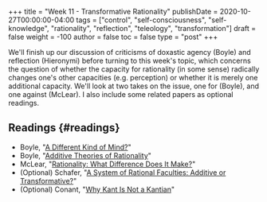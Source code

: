 +++
title = "Week 11 - Transformative Rationality"
publishDate = 2020-10-27T00:00:00-04:00
tags = ["control", "self-consciousness", "self-knowledge", "rationality", "reflection", "teleology", "transformation"]
draft = false
weight = -100
author = false
toc = false
type = "post"
+++

We'll finish up our discussion of criticisms of doxastic agency (Boyle) and
reflection (Hieronymi) before turning to this week's topic, which concerns the
question of whether the capacity for rationality (in some sense) radically changes
one's other capacities (e.g. perception) or whether it is merely one additional
capacity. We'll look at two takes on the issue, one for (Boyle), and one against
(McLear). I also include some related papers as optional readings.


## Readings {#readings}

-   Boyle, "[A Different Kind of Mind?](/materials/readings/boyle-different-mind.pdf)"
-   Boyle, "[Additive Theories of Rationality](/materials/readings/boyle-rationality.pdf)"
-   McLear, "[Rationality: What Difference Does It Make?](/materials/readings/mclear-transformation.pdf)"
-   (Optional) Schafer, "[A System of Rational Faculties: Additive or Transformative?](/materials/readings/schafer-transformative-rationality.pdf)"
-   (Optional) Conant, "[Why Kant Is Not a Kantian](/materials/readings/conant-layer-cake.pdf)"
